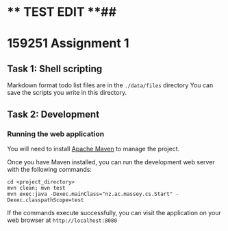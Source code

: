 # ** TEST EDIT **##
# 159251 Assignment 1
## Task 1: Shell scripting
Markdown format todo list files are in the `./data/files` directory
You can save the scripts you write in this directory.

## Task 2: Development
### Running the web application
You will need to install [Apache Maven](https://maven.apache.org/) to manage the project.

Once you have Maven installed, you can run the development web server with the following commands:

```
cd <project_directory>
mvn clean; mvn test
mvn exec:java -Dexec.mainClass="nz.ac.massey.cs.Start" -Dexec.classpathScope=test
```

If the commands execute successfully, you can visit the application on your web browser at `http://localhost:8080`
